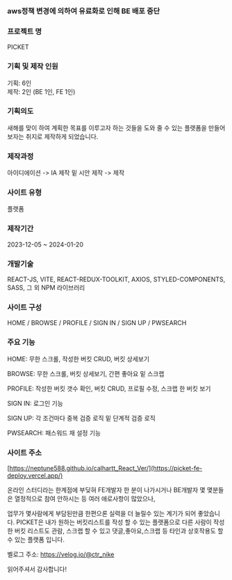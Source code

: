 ### aws정책 변경에 의하여 유료화로 인해 BE 배포 중단  

### 프로젝트 명 
PICKET 

### 기획 및 제작 인원 
기획: 6인 <br/>
제작: 2인 (BE 1인, FE 1인)

### 기획의도
새해를 맞이 하여 계획한 목표를 이루고자 하는 것들을 도와 줄 수 있는 플랫폼을 만들어 보자는  취지로 제작하게 되었습니다.

### 제작과정
아이디에이션 -> IA 제작 밑 시안 제작 -> 제작

### 사이트 유형
플랫폼

### 제작기간
2023-12-05 ~ 2024-01-20

### 개발기술
REACT-JS, VITE, REACT-REDUX-TOOLKIT, AXIOS, STYLED-COMPONENTS, SASS, 그 외 NPM 라이브러리

### 사이트 구성
HOME / BROWSE / PROFILE / SIGN IN / SIGN UP / PWSEARCH

### 주요 기능
HOME: 무한 스크롤, 작성한 버킷 CRUD, 버킷 상세보기 <br />

BROWSE: 무한 스크롤, 버킷 상세보기, 간편 좋아요 밑 스크랩 <br />

PROFILE: 작성한 버킷 갯수 확인, 버킷 CRUD, 프로필 수정, 스크랩 한 버킷 보기 <br />

SIGN IN: 로그인 기능 <br />

SIGN UP: 각 조건마다 중복 검증 로직 밑 단계적 검증 로직 <br />

PWSEARCH: 패스워드 재 설정 기능 <br />

### 사이트 주소
[https://neptune588.github.io/calhartt_React_Ver/](https://picket-fe-deploy.vercel.app/)

온라인 스터디라는 한계점에 부딪혀 FE개발자 한 분이 나가시거나 BE개발자 몇 몇분들은 열정적으로 참여 안하시는 등 여러 애로사항이 많았으나, <Br />

업무가 몇사람에게 부담된만큼 한편으론 실력을 더 늘릴수 있는 계기가 되어 좋았습니다. PICKET은 내가 원하는 버킷리스트를 작성 할 수 있는 플랫폼으로 다른 사람이 작성한 버킷 리스트도 관람, 스크랩 할 수 있고 댓글,좋아요,스크랩 등 타인과 상호작용도 할 수 있는 플랫폼 입니다.

벨로그 주소: https://velog.io/@ctr_nike

읽어주셔서 감사합니다!
